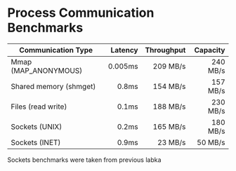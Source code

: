 # Process Communication Benchmarks

| Communication Type    | Latency  | Throughput | Capacity |
| --------------------- | -------: | ---------: | -------: |
| Mmap (MAP_ANONYMOUS)  | 0.005ms  | 209 MB/s   | 240 MB/s |
| Shared memory (shmget)| 0.8ms    | 154 MB/s   | 157 MB/s |
| Files (read write)    | 0.1ms    | 188 MB/s   | 230 MB/s |
| Sockets (UNIX)        | 0.2ms    | 165 MB/s   | 180 MB/s |
| Sockets (INET)        | 0.9ms    |  23 MB/s   |  50 MB/s |

Sockets benchmarks were taken from previous labka